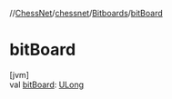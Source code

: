 //[ChessNet](../../../index.md)/[chessnet](../index.md)/[Bitboards](index.md)/[bitBoard](bit-board.md)

# bitBoard

[jvm]\
val [bitBoard](bit-board.md): [ULong](https://kotlinlang.org/api/latest/jvm/stdlib/kotlin/-u-long/index.html)

